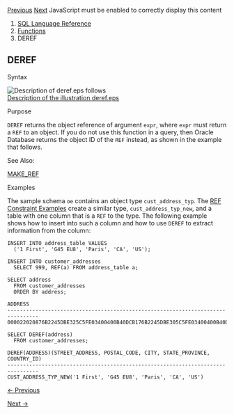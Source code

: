 [Previous](DEPTH.md) [Next](domain_check.md) JavaScript must be enabled to
correctly display this content

  1. [SQL Language Reference ](index.md)
  2. [Functions](Functions.md)
  3. DEREF 

## DEREF

Syntax

![Description of deref.eps
follows](https://docs.oracle.com/en/database/oracle/oracle-database/23/sqlrf/img/deref.gif)  
[Description of the illustration deref.eps](img_text/deref.md)

Purpose

`DEREF` returns the object reference of argument `expr`, where `expr` must
return a `REF` to an object. If you do not use this function in a query, then
Oracle Database returns the object ID of the `REF` instead, as shown in the
example that follows.

See Also:

[MAKE_REF](MAKE_REF.md#GUID-926B9963-5387-4781-88D5-A005334C1F2A)

Examples

The sample schema `oe` contains an object type `cust_address_typ`. The [REF
Constraint
Examples](constraint.md#GUID-1055EA97-BA6F-4764-A15F-1024FD5B6DFE__I1015744)
create a similar type, `cust_address_typ_new`, and a table with one column
that is a `REF` to the type. The following example shows how to insert into
such a column and how to use `DEREF` to extract information from the column:

    
    
    INSERT INTO address_table VALUES
      ('1 First', 'G45 EU8', 'Paris', 'CA', 'US');
    
    INSERT INTO customer_addresses
      SELECT 999, REF(a) FROM address_table a;
    
    SELECT address
      FROM customer_addresses
      ORDER BY address;
    
    ADDRESS
    --------------------------------------------------------------------------------
    000022020876B2245DBE325C5FE03400400B40DCB176B2245DBE305C5FE03400400B40DCB1
    
    SELECT DEREF(address)
      FROM customer_addresses;
    
    DEREF(ADDRESS)(STREET_ADDRESS, POSTAL_CODE, CITY, STATE_PROVINCE, COUNTRY_ID)
    --------------------------------------------------------------------------------
    CUST_ADDRESS_TYP_NEW('1 First', 'G45 EU8', 'Paris', 'CA', 'US')


[← Previous](DEPTH.md)

[Next →](domain_check.md)
